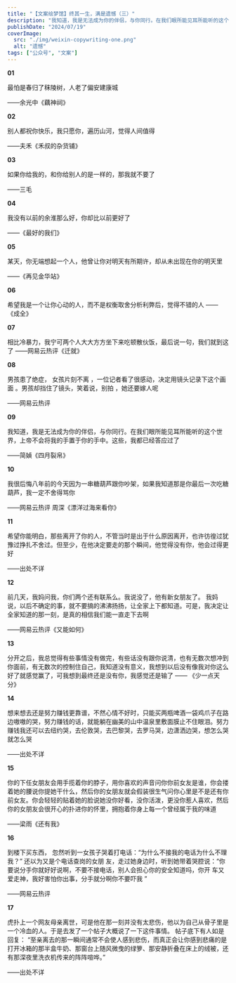 ```yaml
---
title: "【文案绘梦馆】终其一生，满是遗憾（三）"
description: "我知道，我是无法成为你的伴侣，与你同行。在我们眼所能见耳所能听的这个世界，上帝不会将我的手置于你的手中。这些，我都已经答应过了"
publishDate: "2024/07/19"
coverImage:
  src: "./img/weixin-copywriting-one.png"
  alt: "遗憾"
tags: ["公众号", "文案"]
---
```



**01**

最怕是春归了秣陵树，人老了偏安建康城

——余光中《藕神祠》



**02**

别人都祝你快乐，我只愿你，遍历山河，觉得人间值得

——夫禾《禾叔的杂货铺》



**03**

如果你给我的，和你给别人的是一样的，那我就不要了

——三毛



**04**

我没有以前的余淮那么好，你却比以前更好了

——《最好的我们》



**05**

某天，你无端想起一个人，他曾让你对明天有所期许，却从未出现在你的明天里

——《再见金华站》



**06**

希望我是一个让你心动的人，而不是权衡取舍分析利弊后，觉得不错的人 —— 《成全》



**07**

相比冷暴力，我宁可两个人大大方方坐下来吃顿散伙饭，最后说一句，我们就到这了
——网易云热评《迁就》



**08**

男孩患了绝症， 女孩片刻不离 ，一位记者看了很感动，决定用镜头记录下这个画面 。男孩却挡住了镜头，笑着说，别拍 ，她还要嫁人呢

——网易云热评



**09**


我知道，我是无法成为你的伴侣，与你同行。在我们眼所能见耳所能听的这个世界，上帝不会将我的手置于你的手中。这些，我都已经答应过了

——简媜《四月裂帛》



**10**

我很后悔八年前的今天因为一串糖葫芦跟你吵架，如果我知道那是你最后一次吃糖葫芦，我一定不舍得骂你

――网易云热评 周深《漂洋过海来看你》



**11**

希望你能明白，那些离开了你的人，不管当时是出于什么原因离开，也许彷徨过犹豫过挣扎不舍过。但至少，在他决定要走的那个瞬间，他觉得没有你，他会过得更好

——出处不详



**12**

前几天，我妈问我，你们两个还有联系么。我说没了，他有新女朋友了。 我妈说，以后不确定的事，就不要搞的沸沸扬扬，让全家上下都知道。可是，我决定让全家知道的那一刻，是真的相信我们能一直走下去啊

——网易云热评《又能如何》



**13**

分开之后，我总觉得有些事情没有做完，有些话没有跟你说清，也有无数次想冲到你面前，有无数次的控制住自己，我知道没有意义，我想到以后没有像我对你这么好了就感觉赢了，可我想到最终还是没有你，我感觉还是输了
—— 《少一点天分》



**14**

想来想去还是努力赚钱更靠谱，不然心情不好时，只能买两瓶啤酒一袋鸡爪子在路边嗷嗷的哭，努力赚钱的话，就能躺在幽美的山中温泉里敷面膜止不住眼泪。努力赚钱我还可以去纽约哭，去伦敦哭，去巴黎哭，去罗马哭，边潇洒边哭，想怎么哭就怎么哭

——出处不详



**15**

你的下任女朋友会用手揽着你的脖子，用你喜欢的声音问你你前女友是谁，你会搂着她的腰说你提她干什么，然后你的女朋友就会假装很生气问你心里是不是还有你前女友。你会轻轻的贴着她的脸说她没你好看，没你活泼，更没你惹人喜欢，然后你的女朋友会很开心的扑进你的怀里，拥抱着你身上每一个曾经属于我的味道

——梁雨《还有我》



**16**

到楼下买东西， 忽然听到一女孩子哭着打电话：“为什么不接我的电话为什么不理我？” 还以为又是个电话查岗的女朋 友，走过她身边时，听到她带着哭腔说：“你要说分手你就好好说啊，不要不接电话，别人会担心你的安全知道吗，你开 车又爱走神，我好害怕你出事，分手就分啊你不要吓我 ”

——网易云热评



**17**

虎扑上一个网友母亲离世，可是他在那一刻并没有太悲伤，他以为自己从骨子里是一个冷血的人。于是去发了一个帖子大概说了一下这件事情。
帖子底下有人如是回复：
“至亲离去的那一瞬间通常不会使人感到悲伤，而真正会让你感到悲痛的是打开冰箱的那半盒牛奶、那窗台上随风微曳的绿箩、那安静折叠在床上的绒被，还有那深夜里洗衣机传来的阵阵喧哗。”

——出处不详



